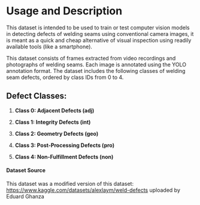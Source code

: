 # Usage and Description

This dataset is intended to be used to train or test computer vision models in detecting defects of welding seams using conventional camera images, it is meant as a quick and cheap alternative of visual inspection using readily available tools (like a smartphone).

This dataset consists of frames extracted from video recordings and photographs of welding seams. Each image is annotated using the YOLO annotation format. The dataset includes the following classes of welding seam defects, ordered by class IDs from 0 to 4.

## Defect Classes:

1. **Class 0: Adjacent Defects (adj)**

2. **Class 1: Integrity Defects (int)**

3. **Class 2: Geometry Defects (geo)**

4. **Class 3: Post-Processing Defects (pro)**

5. **Class 4: Non-Fulfillment Defects (non)**

#### Dataset Source

This dataset was a modified version of this dataset:
https://www.kaggle.com/datasets/alexlaym/weld-defects
uploaded by Eduard Ghanza